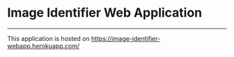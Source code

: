 # Image Identifier Web Application
---

This application is hosted on https://image-identifier-webapp.herokuapp.com/